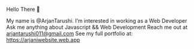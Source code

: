  Hello There 👋

My name is @ArjanTarushi.
I’m interested in working as a Web Developer
Ask me anything about Javascript && Web Development
Reach me out at arjantarushi011@gmail.com
See my full portfolio at: https://arjaniwebsite.web.app
